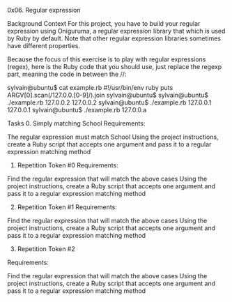 0x06. Regular expression

Background Context
For this project, you have to build your regular expression using Oniguruma, a regular expression library that which is used by Ruby by default. Note that other regular expression libraries sometimes have different properties.

Because the focus of this exercise is to play with regular expressions (regex), here is the Ruby code that you should use, just replace the regexp part, meaning the code in between the //:

sylvain@ubuntu$ cat example.rb
#!/usr/bin/env ruby
puts ARGV[0].scan(/127.0.0.[0-9]/).join
sylvain@ubuntu$
sylvain@ubuntu$ ./example.rb 127.0.0.2
127.0.0.2
sylvain@ubuntu$ ./example.rb 127.0.0.1
127.0.0.1
sylvain@ubuntu$ ./example.rb 127.0.0.a


Tasks
0. Simply matching School
Requirements:

The regular expression must match School
Using the project instructions, create a Ruby script that accepts one argument and pass it to a regular expression matching method


1. Repetition Token #0
Requirements:

Find the regular expression that will match the above cases
Using the project instructions, create a Ruby script that accepts one argument and pass it to a regular expression matching method


2. Repetition Token #1
Requirements:

Find the regular expression that will match the above cases
Using the project instructions, create a Ruby script that accepts one argument and pass it to a regular expression matching method


3. Repetition Token #2

Requirements:

Find the regular expression that will match the above cases
Using the project instructions, create a Ruby script that accepts one argument and pass it to a regular expression matching method

